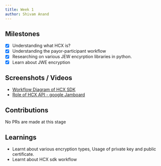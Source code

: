 ```yaml
---
title: Week 1
author: Shivam Anand
---
```


## Milestones

- [x] Understanding what HCX is?
- [x] Understanding the payor-participant workflow
- [x] Researching on various JEW encyrption libraries in python. 
- [x] Learn about JWE encryption

## Screenshots / Videos

* [Workflow Diagram of HCX SDK](https://drive.google.com/file/d/1itGMbyo7QnjQSgV5j7w0IlY1bKGzZXX5/view?usp=sharing)
* [Role of HCX API - google Jamboard](https://jamboard.google.com/d/1Hf8PVWWzLh4syvEjdMu5AWITARmfB4YBX0MvuMLEoow/viewer?pli=1&mtt=io2u643xyhfi&f=0)

## Contributions

No PRs are made at this stage

## Learnings

* Learnt about various encryption types, Usage of private key and public certificate.
* Learnt about HCX sdk workflow
